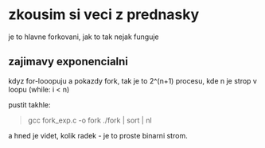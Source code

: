 # zkousim si veci z prednasky

je to hlavne forkovani, jak to tak nejak funguje

## zajimavy exponencialni

kdyz for-looopuju a pokazdy fork, tak je to 2^(n+1) procesu,
kde n je strop v loopu (while: i < n)

pustit takhle:
> gcc fork_exp.c -o fork
> ./fork | sort | nl

a hned je videt, kolik radek - je to proste binarni strom.
